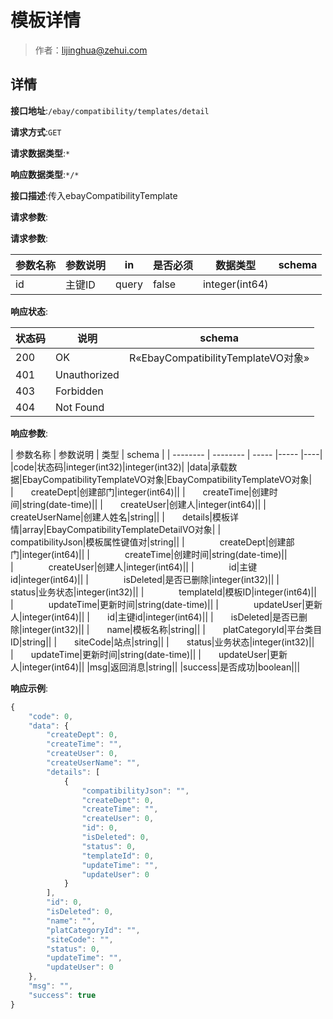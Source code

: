 # 模板详情

> 作者：lijinghua@zehui.com

## 详情


**接口地址**:`/ebay/compatibility/templates/detail`


**请求方式**:`GET`


**请求数据类型**:`*`


**响应数据类型**:`*/*`


**接口描述**:传入ebayCompatibilityTemplate


**请求参数**:


**请求参数**:


| 参数名称 | 参数说明 | in    | 是否必须 | 数据类型 | schema |
| -------- | -------- | ----- | -------- | -------- | ------ |
|id|主键ID|query|false|integer(int64)|||

**响应状态**:


| 状态码 | 说明 | schema |
| -------- | -------- | ----- | 
|200|OK|R«EbayCompatibilityTemplateVO对象»|
|401|Unauthorized||
|403|Forbidden||
|404|Not Found|||


**响应参数**:


| 参数名称 | 参数说明 | 类型 | schema |
| -------- | -------- | ----- |----- |----|
|code|状态码|integer(int32)|integer(int32)|
|data|承载数据|EbayCompatibilityTemplateVO对象|EbayCompatibilityTemplateVO对象|
|&emsp;&emsp;createDept|创建部门|integer(int64)||
|&emsp;&emsp;createTime|创建时间|string(date-time)||
|&emsp;&emsp;createUser|创建人|integer(int64)||
|&emsp;&emsp;createUserName|创建人姓名|string||
|&emsp;&emsp;details|模板详情|array|EbayCompatibilityTemplateDetailVO对象|
|&emsp;&emsp;&emsp;&emsp;compatibilityJson|模板属性键值对|string||
|&emsp;&emsp;&emsp;&emsp;createDept|创建部门|integer(int64)||
|&emsp;&emsp;&emsp;&emsp;createTime|创建时间|string(date-time)||
|&emsp;&emsp;&emsp;&emsp;createUser|创建人|integer(int64)||
|&emsp;&emsp;&emsp;&emsp;id|主键id|integer(int64)||
|&emsp;&emsp;&emsp;&emsp;isDeleted|是否已删除|integer(int32)||
|&emsp;&emsp;&emsp;&emsp;status|业务状态|integer(int32)||
|&emsp;&emsp;&emsp;&emsp;templateId|模板ID|integer(int64)||
|&emsp;&emsp;&emsp;&emsp;updateTime|更新时间|string(date-time)||
|&emsp;&emsp;&emsp;&emsp;updateUser|更新人|integer(int64)||
|&emsp;&emsp;id|主键id|integer(int64)||
|&emsp;&emsp;isDeleted|是否已删除|integer(int32)||
|&emsp;&emsp;name|模板名称|string||
|&emsp;&emsp;platCategoryId|平台类目ID|string||
|&emsp;&emsp;siteCode|站点|string||
|&emsp;&emsp;status|业务状态|integer(int32)||
|&emsp;&emsp;updateTime|更新时间|string(date-time)||
|&emsp;&emsp;updateUser|更新人|integer(int64)||
|msg|返回消息|string||
|success|是否成功|boolean|||


**响应示例**:
```javascript
{
	"code": 0,
	"data": {
		"createDept": 0,
		"createTime": "",
		"createUser": 0,
		"createUserName": "",
		"details": [
			{
				"compatibilityJson": "",
				"createDept": 0,
				"createTime": "",
				"createUser": 0,
				"id": 0,
				"isDeleted": 0,
				"status": 0,
				"templateId": 0,
				"updateTime": "",
				"updateUser": 0
			}
		],
		"id": 0,
		"isDeleted": 0,
		"name": "",
		"platCategoryId": "",
		"siteCode": "",
		"status": 0,
		"updateTime": "",
		"updateUser": 0
	},
	"msg": "",
	"success": true
}
```